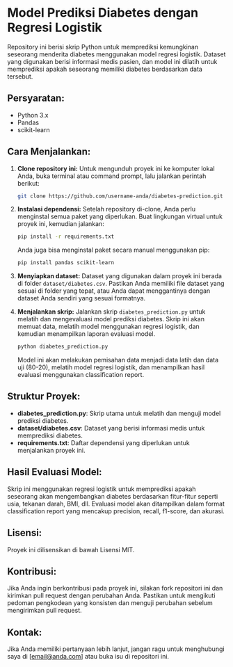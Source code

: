 
# Model Prediksi Diabetes dengan Regresi Logistik

Repository ini berisi skrip Python untuk memprediksi kemungkinan seseorang menderita diabetes menggunakan model regresi logistik. Dataset yang digunakan berisi informasi medis pasien, dan model ini dilatih untuk memprediksi apakah seseorang memiliki diabetes berdasarkan data tersebut.

## Persyaratan:
- Python 3.x
- Pandas
- scikit-learn

## Cara Menjalankan:
1. **Clone repository ini:**
   Untuk mengunduh proyek ini ke komputer lokal Anda, buka terminal atau command prompt, lalu jalankan perintah berikut:
   ```bash
   git clone https://github.com/username-anda/diabetes-prediction.git
   ```

2. **Instalasi dependensi:**
   Setelah repository di-clone, Anda perlu menginstal semua paket yang diperlukan. Buat lingkungan virtual untuk proyek ini, kemudian jalankan:
   ```bash
   pip install -r requirements.txt
   ```
   Anda juga bisa menginstal paket secara manual menggunakan pip:
   ```bash
   pip install pandas scikit-learn
   ```

3. **Menyiapkan dataset:**
   Dataset yang digunakan dalam proyek ini berada di folder `dataset/diabetes.csv`. Pastikan Anda memiliki file dataset yang sesuai di folder yang tepat, atau Anda dapat menggantinya dengan dataset Anda sendiri yang sesuai formatnya.

4. **Menjalankan skrip:**
   Jalankan skrip `diabetes_prediction.py` untuk melatih dan mengevaluasi model prediksi diabetes. Skrip ini akan memuat data, melatih model menggunakan regresi logistik, dan kemudian menampilkan laporan evaluasi model.
   ```bash
   python diabetes_prediction.py
   ```

   Model ini akan melakukan pemisahan data menjadi data latih dan data uji (80-20), melatih model regresi logistik, dan menampilkan hasil evaluasi menggunakan classification report.

## Struktur Proyek:
- **diabetes_prediction.py**: Skrip utama untuk melatih dan menguji model prediksi diabetes.
- **dataset/diabetes.csv**: Dataset yang berisi informasi medis untuk memprediksi diabetes.
- **requirements.txt**: Daftar dependensi yang diperlukan untuk menjalankan proyek ini.

## Hasil Evaluasi Model:
Skrip ini menggunakan regresi logistik untuk memprediksi apakah seseorang akan mengembangkan diabetes berdasarkan fitur-fitur seperti usia, tekanan darah, BMI, dll. Evaluasi model akan ditampilkan dalam format classification report yang mencakup precision, recall, f1-score, dan akurasi.

## Lisensi:
Proyek ini dilisensikan di bawah Lisensi MIT.

## Kontribusi:
Jika Anda ingin berkontribusi pada proyek ini, silakan fork repositori ini dan kirimkan pull request dengan perubahan Anda. Pastikan untuk mengikuti pedoman pengkodean yang konsisten dan menguji perubahan sebelum mengirimkan pull request.

## Kontak:
Jika Anda memiliki pertanyaan lebih lanjut, jangan ragu untuk menghubungi saya di [email@anda.com] atau buka isu di repositori ini.
